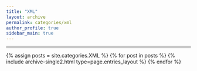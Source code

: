 ```yaml
---
title: "XML"
layout: archive
permalink: categories/xml
author_profile: true
sidebar_main: true
---
```


<!-- 공백이 포함되어 있는 카테고리 이름의 경우 site.categories['a b c'] 이런식으로! -->

---

{% assign posts = site.categories.XML %}
{% for post in posts %} {% include archive-single2.html type=page.entries_layout %} {% endfor %}
